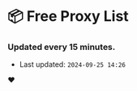 # :package: Free Proxy List
### Updated every 15 minutes.

- Last updated: `2024-09-25 14:26`

:heart:
